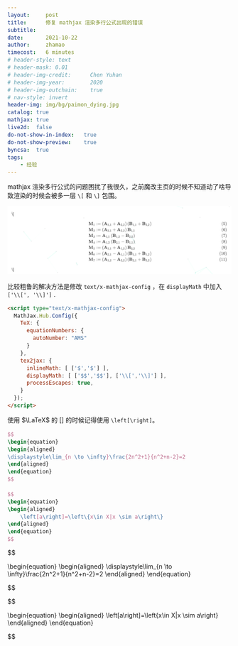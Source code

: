 ```yaml
---
layout:     post
title:      修复 mathjax 渲染多行公式出现的错误
subtitle:   
date:       2021-10-22
author:     zhamao
timecost:   6 minutes
# header-style: text
# header-mask: 0.01
# header-img-credit:      Chen Yuhan
# header-img-year:        2020
# header-img-outchain:    true
# nav-style: invert
header-img: img/bg/paimon_dying.jpg
catalog: true
mathjax: true
live2d:  false
do-not-show-in-index:   true
do-not-show-preview:    true
byncsa:  true
tags:
    - 经验
---
```


mathjax 渲染多行公式的问题困扰了我很久，之前魔改主页的时候不知道动了啥导致渲染的时候会被多一层 `\[` 和 `\]` 包围。

![wrong mathjax](/img/in-post/wrong-math.png)

比较粗鲁的解决方法是修改 `text/x-mathjax-config` ，在 `displayMath` 中加入  `['\\[', '\\]']` .

```html
<script type="text/x-mathjax-config">
  MathJax.Hub.Config({
    TeX: {
      equationNumbers: {
        autoNumber: "AMS"
      }
    },
    tex2jax: {
      inlineMath: [ ['$','$'] ],
      displayMath: [ ['$$','$$'], ['\\[','\\]'] ],
      processEscapes: true,
    }
  });
</script>
```

使用 $\LaTeX$ 的 $\left[\right]$ 的时候记得使用 `\left[\right]`。

```latex
$$
\begin{equation}
\begin{aligned}
\displaystyle\lim_{n \to \infty}\frac{2n^2+1}{n^2+n-2}=2
\end{aligned}
\end{equation}
$$

$$
\begin{equation}
\begin{aligned}
    \left[a\right]=\left\{x\in X|x \sim a\right\}
\end{aligned}
\end{equation}
$$
```

$$

\begin{equation}
\begin{aligned}
\displaystyle\lim_{n \to \infty}\frac{2n^2+1}{n^2+n-2}=2
\end{aligned}
\end{equation}

$$

$$

\begin{equation}
\begin{aligned}
    \left[a\right]=\left\{x\in X|x \sim a\right\}
\end{aligned}
\end{equation}

$$
